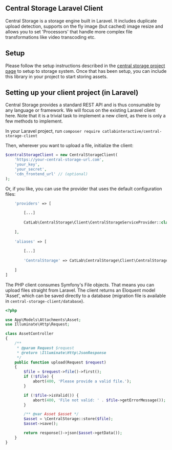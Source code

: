 ## Central Storage Laravel Client

Central Storage is a storage engine built in Laravel. It includes duplicate upload detection, supports on the fly image
(but cached) image resize and allows you to set 'Processors' that handle more complex file transformations like video
transcoding etc.

## Setup
Please follow the setup instructions described in the
[central storage project page](https://github.com/catlabinteractive/central-storage) to setup to storage system. 
Once that has been setup, you can include this library in your project to start storing assets.

## Setting up your client project (in Laravel)
Central Storage provides a standard REST API and is thus consumable by any language or framework. We will focus on the
existing Laravel client here. Note that it is a trivial task to implement a new client, as there is only a few methods
to implement.

In your Laravel project, run
```composer require catlabinteractive/central-storage-client```

Then, wherever you want to upload a file, initialize the client:

```php
$centralStorageClient = new CentralStorageClient(
    'https://your-central-storage-url.com',
    'your_key',
    'your_secret',
    'cdn_frontend_url' // (optional)
);
```

Or, if you like, you can use the provider that uses the default configuration files:
```php
    'providers' => [
    
        [...]
        
        CatLab\CentralStorage\Client\CentralStorageServiceProvider::class,
    
    ],
    
    'aliases' => [
    
        [...]
        
        'CentralStorage' => CatLab\CentralStorage\Client\CentralStorageClientFacade::class,
    
    ]
]
```

The PHP client consumes Symfony's File objects. That means you can upload files straight from Laravel. The client returns
an Eloquent model 'Asset', which can be saved directly to a database (migration file is available in `central-storage-client/database`).

```php
<?php

use App\Models\Attachments\Asset;
use Illuminate\Http\Request;

class AssetController
{
    /**
     * @param Request $request
     * @return \Illuminate\Http\JsonResponse
     */
    public function upload(Request $request)
    {
        $file = $request->file()->first();
        if (!$file) {
            abort(400, 'Please provide a valid file.');
        }

        if (!$file->isValid()) {
            abort(400, 'File not valid: ' . $file->getErrorMessage());
        }

        /** @var Asset $asset */
        $asset = \CentralStorage::store($file);
        $asset->save();

        return response()->json($asset->getData());
    }
}
```
